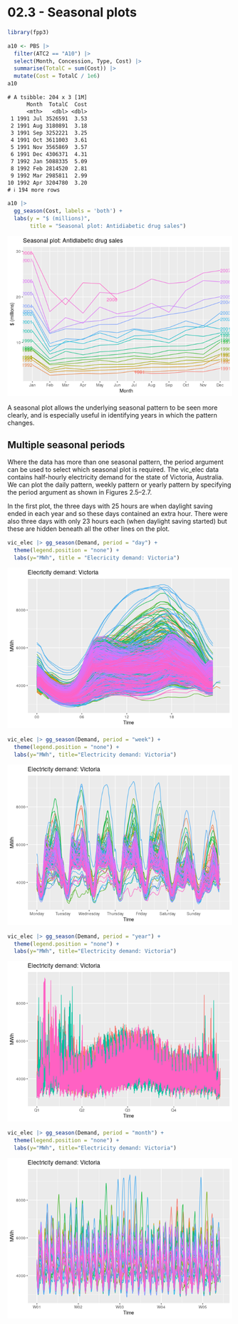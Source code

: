 # 02.3 - Seasonal plots


``` r
library(fpp3)
```

``` r
a10 <- PBS |>
  filter(ATC2 == "A10") |>
  select(Month, Concession, Type, Cost) |>
  summarise(TotalC = sum(Cost)) |>
  mutate(Cost = TotalC / 1e6)
a10
```

    # A tsibble: 204 x 3 [1M]
          Month  TotalC  Cost
          <mth>   <dbl> <dbl>
     1 1991 Jul 3526591  3.53
     2 1991 Aug 3180891  3.18
     3 1991 Sep 3252221  3.25
     4 1991 Oct 3611003  3.61
     5 1991 Nov 3565869  3.57
     6 1991 Dec 4306371  4.31
     7 1992 Jan 5088335  5.09
     8 1992 Feb 2814520  2.81
     9 1992 Mar 2985811  2.99
    10 1992 Apr 3204780  3.20
    # ℹ 194 more rows

``` r
a10 |>
  gg_season(Cost, labels = 'both') + 
  labs(y = "$ (millions)",
       title = "Seasonal plot: Antidiabetic drug sales")
```

![](02.3-SeasonalPlots_files/figure-commonmark/unnamed-chunk-3-1.png)

A seasonal plot allows the underlying seasonal pattern to be seen more
clearly, and is especially useful in identifying years in which the
pattern changes.

## Multiple seasonal periods

Where the data has more than one seasonal pattern, the period argument
can be used to select which seasonal plot is required. The vic_elec data
contains half-hourly electricity demand for the state of Victoria,
Australia. We can plot the daily pattern, weekly pattern or yearly
pattern by specifying the period argument as shown in Figures 2.5–2.7.

In the first plot, the three days with 25 hours are when daylight saving
ended in each year and so these days contained an extra hour. There were
also three days with only 23 hours each (when daylight saving started)
but these are hidden beneath all the other lines on the plot.

``` r
vic_elec |> gg_season(Demand, period = "day") +
  theme(legend.position = "none") +
  labs(y="MWh", title = "Elecricity demand: Victoria")
```

![](02.3-SeasonalPlots_files/figure-commonmark/unnamed-chunk-4-1.png)

``` r
vic_elec |> gg_season(Demand, period = "week") +
  theme(legend.position = "none") +
  labs(y="MWh", title="Electricity demand: Victoria")
```

![](02.3-SeasonalPlots_files/figure-commonmark/unnamed-chunk-5-1.png)

``` r
vic_elec |> gg_season(Demand, period = "year") +
  theme(legend.position = "none") +
  labs(y="MWh", title="Electricity demand: Victoria")
```

![](02.3-SeasonalPlots_files/figure-commonmark/unnamed-chunk-6-1.png)

``` r
vic_elec |> gg_season(Demand, period = "month") +
  theme(legend.position = "none") +
  labs(y="MWh", title="Electricity demand: Victoria")
```

![](02.3-SeasonalPlots_files/figure-commonmark/unnamed-chunk-7-1.png)
